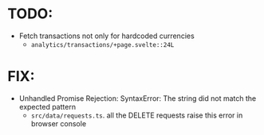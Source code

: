# TODO:

- Fetch transactions not only for hardcoded currencies
  - `analytics/transactions/+page.svelte::24L`

# FIX:

- Unhandled Promise Rejection: SyntaxError: The string did not match the expected pattern
  - `src/data/requests.ts`. all the DELETE requests raise this error in browser console
